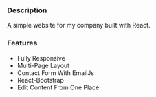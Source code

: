 ### Description

A simple website  for my company built with React. 

### Features

- Fully Responsive
- Multi-Page Layout
- Contact Form With EmailJs
- React-Bootstrap
- Edit Content From One Place

